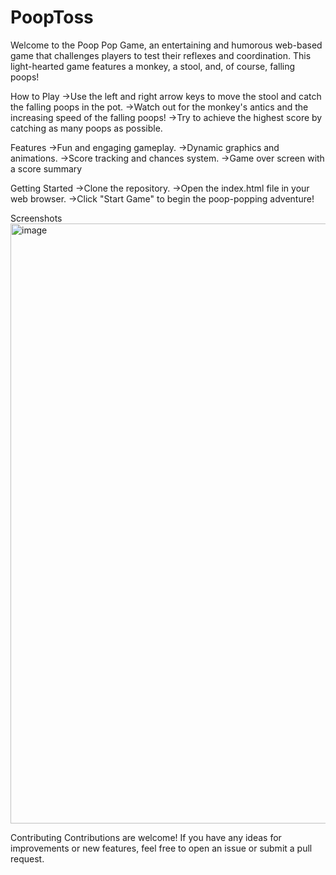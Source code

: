 # PoopToss
Welcome to the Poop Pop Game, an entertaining and humorous web-based game that challenges players to test their reflexes and coordination. This light-hearted game features a monkey, a stool, and, of course, falling poops!

How to Play
->Use the left and right arrow keys to move the stool and catch the falling poops in the pot.
->Watch out for the monkey's antics and the increasing speed of the falling poops!
->Try to achieve the highest score by catching as many poops as possible.

Features
->Fun and engaging gameplay.
->Dynamic graphics and animations.
->Score tracking and chances system.
->Game over screen with a score summary

Getting Started
->Clone the repository.
->Open the index.html file in your web browser.
->Click "Start Game" to begin the poop-popping adventure!

Screenshots
<img width="960" alt="image" src="https://github.com/TopG-GGJ2024/PoopToss/assets/141726047/37884f45-4bc5-4edd-8355-ae828aa5ef7a">

Contributing
Contributions are welcome! If you have any ideas for improvements or new features, feel free to open an issue or submit a pull request.
